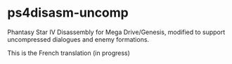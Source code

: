 # ps4disasm-uncomp
Phantasy Star IV Disassembly for Mega Drive/Genesis, modified to support uncompressed dialogues and enemy formations.

This is the French translation (in progress)

